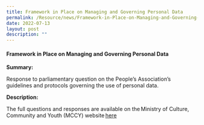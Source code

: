 ```yaml
---
title: Framework in Place on Managing and Governing Personal Data
permalink: /Resource/news/Framework-in-Place-on-Managing-and-Governing-Personal-Data
date: 2022-07-13
layout: post
description: ""
---
```

#### Framework in Place on Managing and Governing Personal Data 

**Summary:**

Response to parliamentary question on the People’s Association’s guidelines and protocols governing the use of personal data. 

**Description:**

The full questions and responses are available on the Ministry of Culture, Community and Youth (MCCY) website [here](https://www.mccy.gov.sg/about-us/news-and-resources/parliamentary-matters/2022/Feb/Framework-managing-governing-personal-data)